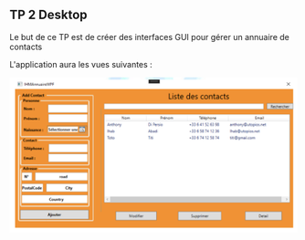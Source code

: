 ## TP 2 Desktop

Le but de ce TP est de créer des interfaces GUI pour gérer un annuaire de contacts

L'application aura les vues suivantes :

 !["Vue-1"](TP-3-1.png)
